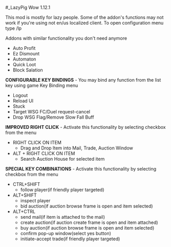 #_LazyPig Wow 1.12.1 

This mod is mostly for lazy people.
Some of the addon's functions may not work if you're using not en/us localized client.
To open configuration menu type /lp

Addons with similar functionality you don't need anymore
- Auto Profit
- Ez Dismount
- Automaton
- Quick Loot
- Block Salation


**CONFIGURABLE KEY BINDINGS** - You may bind any function from the list key using game Key Binding menu
- Logout
- Reload UI
- Stuck
- Target WSG FC/Duel request-cancel
- Drop WSG Flag/Remove Slow Fall Buff

**IMPROVED RIGHT CLICK** - Activate this functionality by selecting checkbox from the menu
- RIGHT CLICK ON ITEM
  - Drag and Drop Item into Mail, Trade, Auction Window
- ALT + RIGHT CLICK ON ITEM
  - Search Auction House for selected item

**SPECIAL KEY COMBINATIONS** - Activate this functionality by selecting checkbox from the menu
- CTRL+SHIFT
  - follow player(if friendly player targeted)
- ALT+SHIFT
  - inspect player
  - bid auction(if auction browse frame is open and item selected)
- ALT+CTRL
  - send mail(if item is attached to the mail)
  - create auction(if auction create frame is open and item attached)
  - buy auction(if auction browse frame is open and item selected)
  - confirm pop-up window(select yes button)
  - initiate-accept trade(if friendly player targeted)




